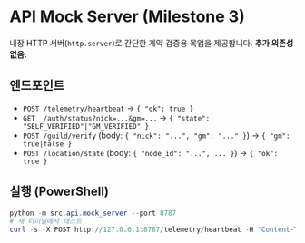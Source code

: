 # API Mock Server (Milestone 3)

내장 HTTP 서버(`http.server`)로 간단한 계약 검증용 목업을 제공합니다. **추가 의존성 없음.**

## 엔드포인트
- `POST /telemetry/heartbeat` → `{ "ok": true }`
- `GET  /auth/status?nick=...&gm=...` → `{ "state": "SELF_VERIFIED"|"GM_VERIFIED" }`
- `POST /guild/verify` (body: `{ "nick": "...", "gm": "..." }`) → `{ "gm": true|false }`
- `POST /location/state` (body: `{ "node_id": "...", ... }`) → `{ "ok": true }`

## 실행 (PowerShell)
```powershell
python -m src.api.mock_server --port 8787
# 새 터미널에서 테스트
curl -s -X POST http://127.0.0.1:8787/telemetry/heartbeat -H "Content-Type: application/json" -d "{\"v\":1,\"ts_ms\":0,\"app\":\"v0\",\"session_id\":\"s\",\"nick_id\":\"n\",\"node_id\":\"ASIA:x:portal\",\"status\":\"active\",\"hb_seq\":0}"
```
